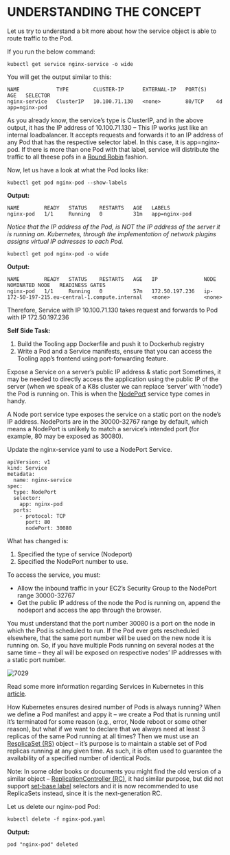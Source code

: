 # UNDERSTANDING THE CONCEPT
Let us try to understand a bit more about how the service object is able to route traffic to the Pod.

If you run the below command:

```
kubectl get service nginx-service -o wide
```

You will get the output similar to this:

```
NAME            TYPE        CLUSTER-IP      EXTERNAL-IP   PORT(S)   AGE   SELECTOR
nginx-service   ClusterIP   10.100.71.130   <none>        80/TCP    4d    app=nginx-pod
```

As you already know, the service’s type is ClusterIP, and in the above output, it has the IP address of 10.100.71.130 – This IP works 
just like an internal loadbalancer. It accepts requests and forwards it to an IP address of any Pod that has the respective 
selector label. In this case, it is app=nginx-pod. If there is more than one Pod with that label, service will distribute the traffic
to all theese pofs in a [Round Robin](https://en.wikipedia.org/wiki/Round-robin_scheduling) fashion.

Now, let us have a look at what the Pod looks like:

```
kubectl get pod nginx-pod --show-labels
```

**Output:**

```
NAME        READY   STATUS    RESTARTS   AGE   LABELS
nginx-pod   1/1     Running   0          31m   app=nginx-pod
```

*Notice that the IP address of the Pod, is NOT the IP address of the server it is running on. Kubernetes, through the implementation
of network plugins assigns virtual IP adrresses to each Pod.*


```
kubectl get pod nginx-pod -o wide
```

**Output:**

```
NAME        READY   STATUS    RESTARTS   AGE   IP               NODE                                              NOMINATED NODE   READINESS GATES
nginx-pod   1/1     Running   0          57m   172.50.197.236   ip-172-50-197-215.eu-central-1.compute.internal   <none>           <none>
```


Therefore, Service with IP 10.100.71.130 takes request and forwards to Pod with IP 172.50.197.236

**Self Side Task:**
1. Build the Tooling app Dockerfile and push it to Dockerhub registry
2. Write a Pod and a Service manifests, ensure that you can access the Tooling app’s frontend using port-forwarding feature.

Expose a Service on a server’s public IP address & static port
Sometimes, it may be needed to directly access the application using the public IP of the server (when we speak of a K8s cluster we
can replace ‘server’ with ‘node’) the Pod is running on. This is when the [NodePort](https://kubernetes.io/docs/concepts/services-networking/service/#nodeport)
service type comes in handy.

A Node port service type exposes the service on a static port on the node’s IP address. NodePorts are in the 30000-32767 range by
default, which means a NodePort is unlikely to match a service’s intended port (for example, 80 may be exposed as 30080).

Update the nginx-service yaml to use a NodePort Service.


```
apiVersion: v1
kind: Service
metadata:
  name: nginx-service
spec:
  type: NodePort
  selector:
    app: nginx-pod
  ports:
    - protocol: TCP
      port: 80
      nodePort: 30080
```

What has changed is:

1. Specified the type of service (Nodeport)
2. Specified the NodePort number to use.


To access the service, you must:

- Allow the inbound traffic in your EC2’s Security Group to the NodePort range 30000-32767
- Get the public IP address of the node the Pod is running on, append the nodeport and access the app through the browser.

You must understand that the port number 30080 is a port on the node in which the Pod is scheduled to run. If the Pod ever gets
rescheduled elsewhere, that the same port number will be used on the new node it is running on. So, if you have multiple Pods 
running on several nodes at the same time – they all will be exposed on respective nodes’ IP addresses with a static port number.


![7029](https://user-images.githubusercontent.com/85270361/210226830-7f8bfd29-00d6-4930-bd31-f01ca2d81ff4.PNG)


Read some more information regarding Services in Kubernetes in this
[article](https://medium.com/avmconsulting-blog/service-types-in-kubernetes-24a1587677d6).

How Kubernetes ensures desired number of Pods is always running?
When we define a Pod manifest and appy it – we create a Pod that is running until it’s terminated for some reason (e.g., error, 
Node reboot or some other reason), but what if we want to declare that we always need at least 3 replicas of the same Pod running 
at all times? Then we must use an [ResplicaSet (RS)](https://kubernetes.io/docs/concepts/workloads/controllers/replicaset/) object – 
it’s purpose is to maintain a stable set of Pod replicas running at any given time. As such, it is often used to guarantee the 
availability of a specified number of identical Pods.

Note: In some older books or documents you might find the old version of a similar object – [ReplicationController (RC)](https://kubernetes.io/docs/concepts/workloads/controllers/replicationcontroller/), 
it had similar purpose, but did not support [set-base label](https://kubernetes.io/docs/concepts/overview/working-with-objects/labels/#set-based-requirement) 
selectors and it is now recommended to use ReplicaSets instead, since it is the next-generation RC.

Let us delete our nginx-pod Pod:

```
kubectl delete -f nginx-pod.yaml
```

**Output:**

```
pod "nginx-pod" deleted
```
